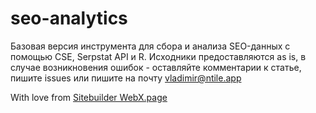 # seo-analytics
Базовая версия инструмента для сбора и анализа SEO-данных с помощью CSE, Serpstat API и R.
Исходники предоставляются as is, в случае возникновения ошибок - оставляйте комментарии к статье, пишите issues или пишите на почту vladimir@ntile.app

With love from [Sitebuilder WebX.page](https://WebX.page)
